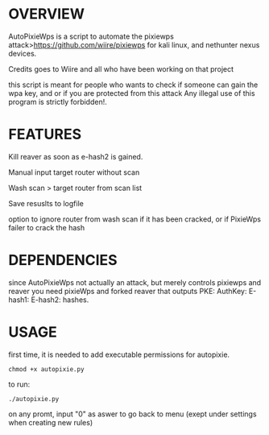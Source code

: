 # OVERVIEW

AutoPixieWps is a script to automate the pixiewps attack>https://github.com/wiire/pixiewps
for kali linux, and nethunter nexus devices.

Credits goes to Wiire and all who have been working on that project

this script is meant for people who wants to check if someone can gain the wpa key, 
and or if you are protected from this attack
Any illegal use of this program is strictly forbidden!.

# FEATURES

Kill reaver as soon as e-hash2 is gained.

Manual input target router without scan

Wash scan > target router from scan list

Save resuslts to logfile

option to ignore router from wash scan if it has been cracked, or if PixieWps failer to crack the hash


# DEPENDENCIES

since AutoPixieWps not actually an attack, but merely controls pixiewps and reaver
you need pixieWps and forked reaver that outputs PKE: AuthKey: E-hash1: E-hash2: hashes.

# USAGE

first time, it is needed to add executable permissions for autopixie.
```
chmod +x autopixie.py
```

to run:
```
./autopixie.py
```

on any promt, input "0" as aswer to go back to menu (exept under settings when creating new rules)
